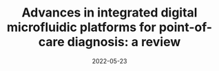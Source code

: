 ---
title: "Advances in integrated digital microfluidic platforms for point-of-care diagnosis: a review"
collection: publications
permalink: /publication/9 2022-DMF_review
date: 2022-05-23
venue: 'Sensors & Diagnostics'
paperurl: '/files/pdf/research/paper11.pdf'
link: 'https://pubs.rsc.org/en/content/articlehtml/2022/sd/d2sd00031h'
citation: 'Zhang, Y. and Liu, Y., 2022. Sensors & Diagnostics.'
---